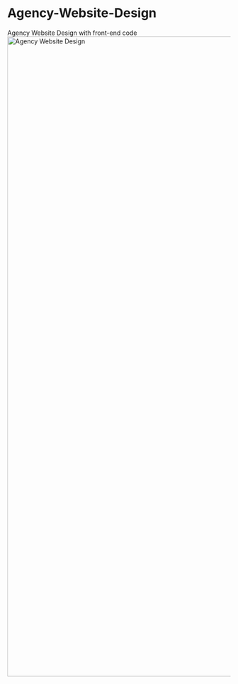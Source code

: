 # Agency-Website-Design
Agency Website Design with front-end code
<img width="1440" alt="Agency Website Design" src="https://user-images.githubusercontent.com/23379023/212302447-ea08aee8-ec70-41c3-9621-7f6bd19ffb92.png">
